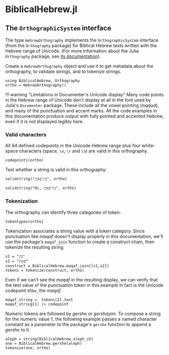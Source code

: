 # BiblicalHebrew.jl

## The `OrthographicSystem` interface

The type `HebrewOrthography` implements the `OrthographicSystem` interface (from the `Orthography` package) for Biblical Hebrew texts written with the Hebrew range of Unicode.  (For more information about the Julia `Orthography` package, see [its documentation](https://hcmid.github.io/Orthography.jl/stable/)).

Create a `HebrewOrthography` object and use it to get metadata about the orthography, to validate strings, and to tokenize strings.

```@example tour
using BiblicalHebrew, Orthography
ortho = HebrewOrthography()
```

!!! warning "Limitations in Documenter's Unicode display"
    Many code points in the Hebrew range of Unicode don't display at all in the font used by Julia's `Documenter` package.  These include all the vowel pointing (*niqqud*), and many of the punctuation and accent marks.  All the code examples in this documentation produce output with fully pointed and accented Hebrew, even if it is not displayed legibly here.



### Valid characters

All 84 defined codepoints in the Unicode Hebrew range plus four white-space characters (space, `\n`, `\r` and `\n`) are valid in this orthography.

```@example tour
codepoints(ortho)
```

Test whether a string is valid in this orthography:

```@example tour
validstring("בֵּֽין־פָּארָ֧ן", ortho)
```

```@example tour
validstring("Hi, בֵּֽין־פָּארָ֧ן", ortho)
```

### Tokenization


The orthography can identify three categories of token:

```@example tour
tokentypes(ortho)
```

Tokenization associates a string value with a token category. Since punctuation like *maqaf* doesn't display properly in this documentation, we'll use the package's `maqaf_join` function to create a construct chain, then tokenize the resulting string.

```@example tour
s1 = "בֵּֽין"
s2 = "פָּארָ֧ן"
construct = BiblicalHebrew.maqaf_join([s1,s2])
tokens = tokenize(construct, ortho)
```

Even if we can't see the *maqaf* in the resulting display, we can verify that the text value of the punctuation token in this example in fact is the Unicode codepoint  `05be`, the *maqaf*.

```@example tour
maqaf_string =  tokens[2].text
maqaf_string[1] |> codepoint
```

Numeric tokens are followed by *gershe* or *gershayim*. To compose a string for the numeric value 1, the following example passes a named character constant as a parameter to the package's `gershe` function to append a *gershe* to it.

```@example tour
aleph = string(BiblicalHebrew.aleph_ch)
one = BiblicalHebrew.gershe(aleph)
tokenize(one, ortho)
```

